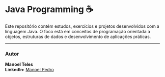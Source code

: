 # Java Programming ☕
Este repositório contém estudos, exercícios e projetos desenvolvidos com a linguagem Java. O foco está em conceitos de programação orientada a objetos, estruturas de dados e desenvolvimento de aplicações práticas.

-----
### Autor
**Manoel Teles**  
**LinkedIn:** [Manoel Pedro](https://www.linkedin.com/in/manoeltelesps)
